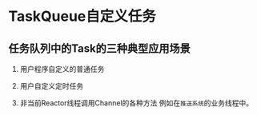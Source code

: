 TaskQueue自定义任务
===

任务队列中的Task的三种典型应用场景
---

1. 用户程序自定义的普通任务

2. 用户自定义定时任务

3. 非当前Reactor线程调用Channel的各种方法
例如在`推送系统`的业务线程中。

